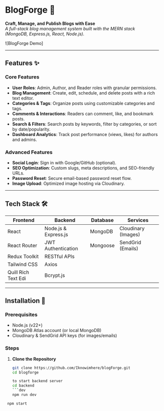 # BlogForge 📝

**Craft, Manage, and Publish Blogs with Ease**  
*A full-stack blog management system built with the MERN stack (MongoDB, Express.js, React, Node.js).*

![BlogForge Demo] 


---

## Features ✨

### Core Features
- **User Roles**: Admin, Author, and Reader roles with granular permissions.
- **Blog Management**: Create, edit, schedule, and delete posts with a rich text editor.
- **Categories & Tags**: Organize posts using customizable categories and tags.
- **Comments & Interactions**: Readers can comment, like, and bookmark posts.
- **Search & Filters**: Search posts by keywords, filter by categories, or sort by date/popularity.
- **Dashboard Analytics**: Track post performance (views, likes) for authors and admins.

### Advanced Features
- **Social Login**: Sign in with Google/GitHub (optional).
- **SEO Optimization**: Custom slugs, meta descriptions, and SEO-friendly URLs.
- **Password Reset**: Secure email-based password reset flow.
- **Image Upload**: Optimized image hosting via Cloudinary.

---

## Tech Stack 🛠️

| **Frontend**        | **Backend**         | **Database** | **Services**        |
|---------------------|---------------------|--------------|---------------------|
| React               | Node.js & Express.js| MongoDB      | Cloudinary (Images) |
| React Router        | JWT Authentication  | Mongoose     | SendGrid (Emails)   |
| Redux Toolkit       | RESTful APIs        |              |                     |
| Tailwind CSS        | Axios               |              |                     |
| Quill Rich Text Edi | Bcrypt.js           |              |                     |

---

## Installation 🚀

### Prerequisites
- Node.js (v22+)
- MongoDB Atlas account (or local MongoDB)
- Cloudinary & SendGrid API keys (for images/emails)

### Steps
1. **Clone the Repository**
   ```bash
   git clone https://github.com/Iknowimhere/blogForge.git
   cd blogforge

   to start backend server
   cd backend
   ```dev
   npm run dev
  ```prod
   npm start